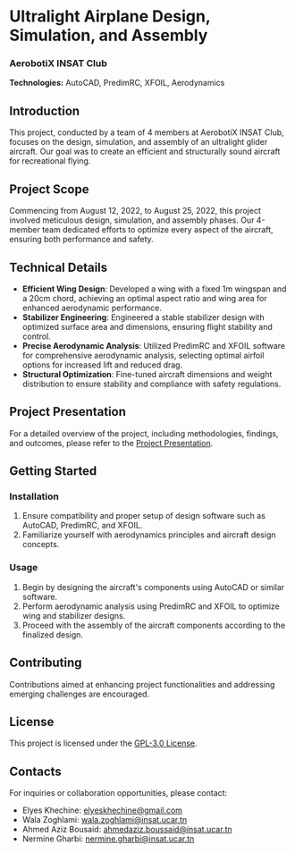 # Ultralight Airplane Design, Simulation, and Assembly

### AerobotiX INSAT Club

**Technologies:** AutoCAD, PredimRC, XFOIL, Aerodynamics

## Introduction

This project, conducted by a team of 4 members at AerobotiX INSAT Club, focuses on the design, simulation, and assembly of an ultralight glider aircraft. Our goal was to create an efficient and structurally sound aircraft for recreational flying.

## Project Scope

Commencing from August 12, 2022, to August 25, 2022, this project involved meticulous design, simulation, and assembly phases. Our 4-member team dedicated efforts to optimize every aspect of the aircraft, ensuring both performance and safety.

## Technical Details

- **Efficient Wing Design**: Developed a wing with a fixed 1m wingspan and a 20cm chord, achieving an optimal aspect ratio and wing area for enhanced aerodynamic performance.
- **Stabilizer Engineering**: Engineered a stable stabilizer design with optimized surface area and dimensions, ensuring flight stability and control.
- **Precise Aerodynamic Analysis**: Utilized PredimRC and XFOIL software for comprehensive aerodynamic analysis, selecting optimal airfoil options for increased lift and reduced drag.
- **Structural Optimization**: Fine-tuned aircraft dimensions and weight distribution to ensure stability and compliance with safety regulations.

## Project Presentation

For a detailed overview of the project, including methodologies, findings, and outcomes, please refer to the [Project Presentation](https://docs.google.com/presentation/d/e/2PACX-1vTsW1N3W1YSvEJk3JFrCracrbrgYmyUIAcd7KNhNLnCnoJQZnKR9SeIlvHqWr0Ynw/pub?start=false&loop=false&delayms=3000).

## Getting Started

### Installation

1. Ensure compatibility and proper setup of design software such as AutoCAD, PredimRC, and XFOIL.
2. Familiarize yourself with aerodynamics principles and aircraft design concepts.

### Usage

1. Begin by designing the aircraft's components using AutoCAD or similar software.
2. Perform aerodynamic analysis using PredimRC and XFOIL to optimize wing and stabilizer designs.
3. Proceed with the assembly of the aircraft components according to the finalized design.

## Contributing

Contributions aimed at enhancing project functionalities and addressing emerging challenges are encouraged.

## License

This project is licensed under the [GPL-3.0 License](LICENSE).

## Contacts

For inquiries or collaboration opportunities, please contact:

- Elyes Khechine: elyeskhechine@gmail.com
- Wala Zoghlami: wala.zoghlami@insat.ucar.tn
- Ahmed Aziz Bousaid: ahmedaziz.boussaid@insat.ucar.tn
- Nermine Gharbi: nermine.gharbi@insat.ucar.tn

